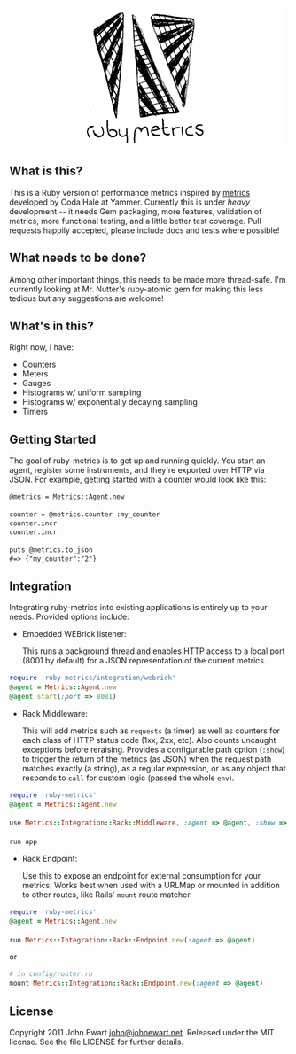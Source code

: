 <img src="https://github.com/johnewart/ruby-metrics/raw/master/logo.gif" alt="Ruby Metrics" /><br />

## What is this?

This is a Ruby version of performance metrics inspired by [metrics][metrics] developed by Coda Hale at Yammer. Currently this is under *heavy* development -- it needs Gem packaging, more features, validation of metrics, more functional testing, and a little better test coverage. Pull requests happily accepted, please include docs and tests where possible!

## What needs to be done?

Among other important things, this needs to be made more thread-safe. I'm currently looking at Mr. Nutter's ruby-atomic gem for making this less tedious but any suggestions are welcome!

## What's in this?

Right now, I have:

* Counters
* Meters
* Gauges
* Histograms w/ uniform sampling
* Histograms w/ exponentially decaying sampling
* Timers

## Getting Started

The goal of ruby-metrics is to get up and running quickly. You start an agent, register some instruments, and they're exported over HTTP via JSON. For example, getting started with a counter would look like this:

    @metrics = Metrics::Agent.new

    counter = @metrics.counter :my_counter
    counter.incr
    counter.incr

    puts @metrics.to_json
    #=> {"my_counter":"2"}


## Integration

Integrating ruby-metrics into existing applications is entirely up to your needs. Provided options include:

* Embedded WEBrick listener:

  This runs a background thread and enables HTTP access to a local port (8001 by default) for a JSON representation of the current metrics.

``` ruby
require 'ruby-metrics/integration/webrick'
@agent = Metrics::Agent.new
@agent.start(:port => 8081)
```

* Rack Middleware:

  This will add metrics such as `requests` (a timer) as well as counters for each class of HTTP status code (1xx, 2xx, etc). Also counts uncaught exceptions before reraising.
  Provides a configurable path option (`:show`) to trigger the return of the metrics (as JSON) when the request path matches exactly (a string), as a regular expression, or as any object that responds to `call` for custom logic (passed the whole `env`).

``` ruby
require 'ruby-metrics'
@agent = Metrics::Agent.new

use Metrics::Integration::Rack::Middleware, :agent => @agent, :show => '/stats'

run app
```

* Rack Endpoint:

  Use this to expose an endpoint for external consumption for your metrics.
  Works best when used with a URLMap or mounted in addition to other routes, like Rails' `mount` route matcher.

``` ruby
require 'ruby-metrics'
@agent = Metrics::Agent.new

run Metrics::Integration::Rack::Endpoint.new(:agent => @agent)
```

or

``` ruby
# in config/router.rb
mount Metrics::Integration::Rack::Endpoint.new(:agent => @agent)
```

[metrics]: https://github.com/codahale/metrics

## License

Copyright 2011 John Ewart <john@johnewart.net>. Released under the MIT license. See the file LICENSE for further details.
